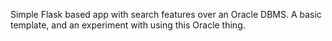 Simple Flask based app with search features over an Oracle DBMS.
A basic template, and an experiment with using this Oracle thing.
